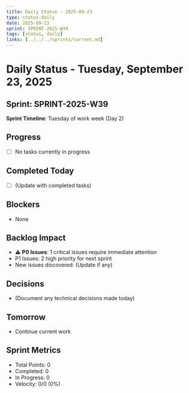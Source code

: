```yaml
---
title: Daily Status - 2025-09-23
type: status-daily
date: 2025-09-23
sprint: SPRINT-2025-W39
tags: [status, daily]
links: [../../../sprints/current.md]
---
```


# Daily Status - Tuesday, September 23, 2025

## Sprint: SPRINT-2025-W39
**Sprint Timeline**: Tuesday of work week (Day 2)

## Progress
- [ ] No tasks currently in progress

## Completed Today
- [ ] (Update with completed tasks)

## Blockers
- None

## Backlog Impact
- ⚠️  **P0 Issues**: 1 critical issues require immediate attention
- P1 Issues: 2 high priority for next sprint
- New issues discovered: (Update if any)

## Decisions
- (Document any technical decisions made today)

## Tomorrow
- Continue current work

## Sprint Metrics
- Total Points: 0
- Completed: 0
- In Progress: 0
- Velocity: 0/0 (0%)
